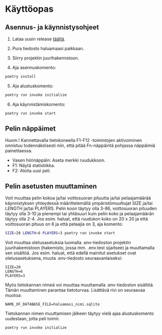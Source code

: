 # Käyttöopas

## Asennus- ja käynnistysohjeet

1. Lataa uusin release [täältä](https://github.com/Emil-06737/ot-harjoitustyo/releases).

2. Pura tiedosto haluamaasi paikkaan.

3. Siirry projektin juurihakemistoon.

4. Aja asennuskomento:

```bash
poetry install
```

5. Aja alustuskomento:

```bash
poetry run invoke initialize
```

6. Aja käynnistämiskomento:

```bash
poetry run invoke start
```

## Pelin näppäimet

Huom.! Kannettavalla tietokoneella F1-F12 -toimintojen aktivoiminen onnistuu todennäköisesti niin, että pitää Fn-näppäintä pohjassa näppäimiä painettaessa.

- Vasen hiirinäppäin: Aseta merkki ruudukkoon.
- F1: Näytä statistiikka.
- F2: Aloita uusi peli.

## Pelin asetusten muuttaminen

Voit muuttaa pelin kokoa ja/tai voittosuoran pituutta ja/tai pelaajamäärää käynnistyksen yhteydessä määrittelemällä ympäristömuuttujat SIZE ja/tai LENGTH ja/tai PLAYERS. Pelin koon täytyy olla 3-86, voittosuoran pituuden täytyy olla 3-10 ja pienempi tai yhtäsuuri kuin pelin koko ja pelaajamäärän täytyy olla 2-4. Jos esim. haluat, että ruudukon koko on 20 x 20 ja että voittosuoran pituus on 6 ja että pelaajia on 3, aja komento:

```bash
SIZE=20 LENGTH=6 PLAYERS=3 poetry run invoke start
```

Voit muuttaa oletusasetuksia luomalla .env-tiedoston projektin juurihakemistoon (hakemisto, jossa mm. .env.test sijaitsee) ja muuttamalla sen sisältöä. Jos esim. haluat, että edellä mainitut asetukset ovat oletusasetuksena, muuta .env-tiedosto seuraavanlaiseksi:

```
SIZE=20
LENGTH=6
PLAYERS=3
```

Myös tietokannan nimeä voi muuttaa muuttamalla .env-tiedoston sisältöä. Tämän muuttaminen parantaa tietoturvaa. Lisättävä rivi on seuraavaa muotoa:

```
NAME_OF_DATABASE_FILE=haluamasi_nimi.sqlite
```

Tietokannan nimen muuttamisen jälkeen täytyy vielä ajaa alustuskomento uudestaan, jotta peli toimii:

```bash
poetry run invoke initialize
```
